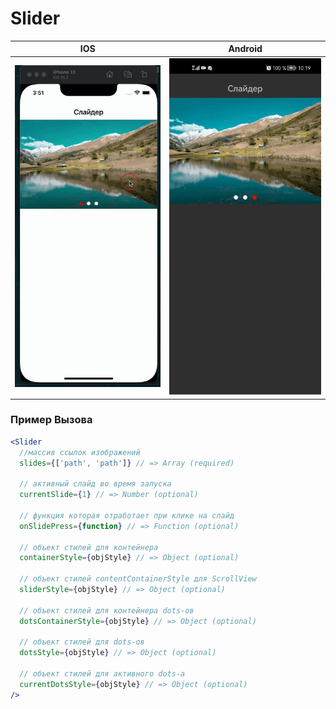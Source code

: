 # Slider

| IOS | Android |
| --- | ------- |
| <img src="./gif/ios.gif" alt="ios error toast" width="325"> | <img src="./gif/android.gif" alt="android error toast" width="325"> |

### Пример Вызова

```jsx
<Slider
  //массив ссылок изображений
  slides={['path', 'path']} // => Array (required)

  // активный слайд во время запуска
  currentSlide={1} // => Number (optional)

  // функция которая отработает при клике на слайд 
  onSlidePress={function} // => Function (optional)

  // объект стилей для контейнера
  containerStyle={objStyle} // => Object (optional)

  // объект стилей contentContainerStyle для ScrollView
  sliderStyle={objStyle} // => Object (optional)

  // объект стилей для контейнера dots-ов
  dotsContainerStyle={objStyle} // => Object (optional)
  
  // объект стилей для dots-ов
  dotsStyle={objStyle} // => Object (optional)

  // объект стилей для активного dots-а 
  currentDotsStyle={objStyle} // => Object (optional)
/>
```
